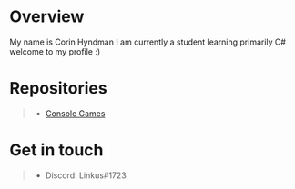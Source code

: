 # Overview
My name is Corin Hyndman I am currently a student learning primarily C# welcome to my profile :)

# Repositories
> - [Console Games](https://github.com/CorinHyndman/Console-Games)
# Get in touch
> - Discord: Linkus#1723